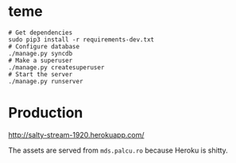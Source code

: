 # teme

```
# Get dependencies
sudo pip3 install -r requirements-dev.txt
# Configure database
./manage.py syncdb
# Make a superuser
./manage.py createsuperuser
# Start the server
./manage.py runserver
```

# Production

http://salty-stream-1920.herokuapp.com/

The assets are served from `mds.palcu.ro` because Heroku is shitty.

